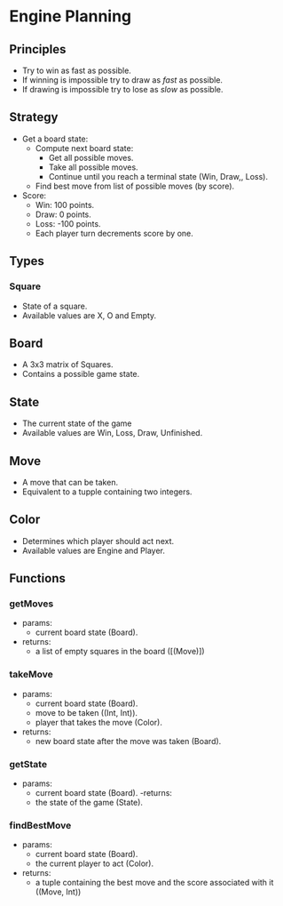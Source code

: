 # Engine Planning

## Principles

- Try to win as fast as possible.
- If winning is impossible try to draw as *fast* as possible.
- If drawing is impossible try to lose as *slow* as possible.

## Strategy

- Get a board state:
  - Compute next board state:
    - Get all possible moves.
    - Take all possible moves.
    - Continue until you reach a terminal state (Win, Draw,, Loss).
  - Find best move from list of possible moves (by score).
- Score:
  - Win: 100 points.
  - Draw: 0 points.
  - Loss: -100 points.
  - Each player turn decrements score by one.

## Types

### Square 

- State of a square.
- Available values are X, O and Empty.

## Board

- A 3x3 matrix of Squares.
- Contains a possible game state.

## State

- The current state of the game
- Available values are Win, Loss, Draw, Unfinished.

## Move

- A move that can be taken.
- Equivalent to a tupple containing two integers.

## Color

- Determines which player should act next.
- Available values are Engine and Player.

## Functions

### getMoves

- params:
  - current board state (Board).
- returns:
  - a list of empty squares in the board ([(Move)])

### takeMove

- params:
  - current board state (Board).
  - move to be taken ((Int, Int)).
  - player that takes the move (Color).
- returns:
  - new board state after the move was taken (Board).

### getState

- params:
  - current board state (Board).
-returns:
  - the state of the game (State).

### findBestMove

- params:
  - current board state (Board).
  - the current player to act (Color).
- returns:
  - a tuple containing the best move and the score associated with it ((Move, Int))
